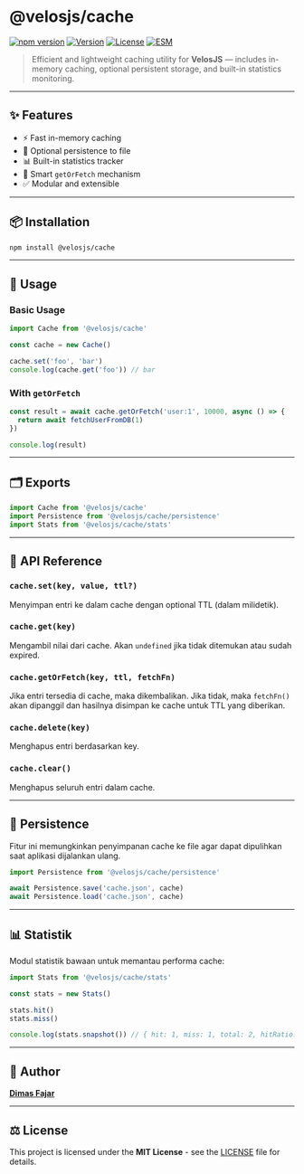 # @velosjs/cache

[![npm version](https://img.shields.io/npm/v/@velosjs/cache)](https://www.npmjs.com/package/@velosjs/cache)
[![Version](https://img.shields.io/badge/Version-v1.0.0-blue)](https://www.npmjs.com/package/@velosjs/cache?activeTab=versions)
[![License](https://img.shields.io/badge/License-MIT-green)](https://github.com/fajardison/velosjs-cache/blob/main/LICENSE)
[![ESM](https://img.shields.io/badge/javascript-ESM-orange)](https://nodejs.org/api/esm.html)

> Efficient and lightweight caching utility for **VelosJS** — includes in-memory caching, optional persistent storage, and built-in statistics monitoring.

---

## ✨ Features

- ⚡ Fast in-memory caching
- 💾 Optional persistence to file
- 📊 Built-in statistics tracker
- 🧠 Smart `getOrFetch` mechanism
- ✅ Modular and extensible

---

## 📦 Installation

```bash
npm install @velosjs/cache
```

---

## 🚀 Usage

### Basic Usage

```js
import Cache from '@velosjs/cache'

const cache = new Cache()

cache.set('foo', 'bar')
console.log(cache.get('foo')) // bar
```

### With `getOrFetch`

```js
const result = await cache.getOrFetch('user:1', 10000, async () => {
  return await fetchUserFromDB(1)
})

console.log(result)
```

---

## 🗂️ Exports

```js
import Cache from '@velosjs/cache'
import Persistence from '@velosjs/cache/persistence'
import Stats from '@velosjs/cache/stats'
```

---

## 📘 API Reference

### `cache.set(key, value, ttl?)`

Menyimpan entri ke dalam cache dengan optional TTL (dalam milidetik).

### `cache.get(key)`

Mengambil nilai dari cache. Akan `undefined` jika tidak ditemukan atau sudah expired.

### `cache.getOrFetch(key, ttl, fetchFn)`

Jika entri tersedia di cache, maka dikembalikan. Jika tidak, maka `fetchFn()` akan dipanggil dan hasilnya disimpan ke cache untuk TTL yang diberikan.

### `cache.delete(key)`

Menghapus entri berdasarkan key.

### `cache.clear()`

Menghapus seluruh entri dalam cache.

---

## 💾 Persistence

Fitur ini memungkinkan penyimpanan cache ke file agar dapat dipulihkan saat aplikasi dijalankan ulang.

```js
import Persistence from '@velosjs/cache/persistence'

await Persistence.save('cache.json', cache)
await Persistence.load('cache.json', cache)
```

---

## 📊 Statistik

Modul statistik bawaan untuk memantau performa cache:

```js
import Stats from '@velosjs/cache/stats'

const stats = new Stats()

stats.hit()
stats.miss()

console.log(stats.snapshot()) // { hit: 1, miss: 1, total: 2, hitRatio: 0.5 }
```

---

## 👤 Author

**[Dimas Fajar](https://github.com/fajardison)**

---

## ⚖️ License

This project is licensed under the **MIT License** - see the [LICENSE](https://github.com/fajardison/velosjs-cache/blob/main/LICENSE) file for details.
